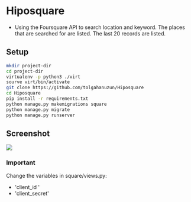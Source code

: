# Hiposquare

- Using the Foursquare API to search location and keyword. The places that are searched for are listed. The last 20 records are listed.

## Setup

``` bash
mkdir project-dir
cd project-dir
virtualenv -p python3 ./virt
sourve virt/bin/activate
git clone https://github.com/tolgahanuzun/Hiposquare
cd Hiposquare
pip install -r requirements.txt
python manage.py makemigrations square
python manage.py migrate
python manage.py runserver
```

## Screenshot

![](https://i.hizliresim.com/37yOg5.png)

### Important

Change the variables in square/views.py:
- 'client_id '
- 'client_secret'